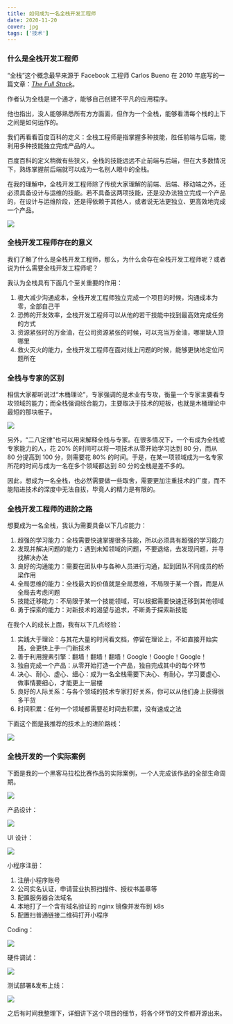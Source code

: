```yaml
---
title: 如何成为一名全栈开发工程师
date: 2020-11-20
cover: jpg
tags: ['技术']
---
```


### 什么是全栈开发工程师

“全栈”这个概念最早来源于 Facebook 工程师 Carlos Bueno 在 2010 年底写的一篇文章：[*The Full Stack*](http://carlos.bueno.org/2010/11/full-stack.html)。

作者认为全栈是一个通才，能够自己创建不平凡的应用程序。

他也指出，没人能够熟悉所有方方面面，但作为一个全栈，能够看清每个栈的上下之间是如何运作的。

我们再看看百度百科的定义：全栈工程师是指掌握多种技能，胜任前端与后端，能利用多种技能独立完成产品的人。

百度百科的定义稍微有些狭义，全栈的技能远远不止前端与后端，但在大多数情况下，熟练掌握前后端就可以成为一名别人眼中的全栈。

在我的理解中，全栈开发工程师除了传统大家理解的前端、后端、移动端之外，还必须具备设计与运维的技能。若不具备这两项技能，还是没办法独立完成一个产品的，在设计与运维阶段，还是得依赖于其他人，或者说无法更独立、更高效地完成一个产品。

![](/images/posts/how-to-become-a-fullstack-developer-01.png)

### 全栈开发工程师存在的意义

我们了解了什么是全栈开发工程师，那么，为什么会存在全栈开发工程师呢？或者说为什么需要全栈开发工程师呢？

我认为全栈具有下面几个至关重要的作用：

1. 极大减少沟通成本，全栈开发工程师独立完成一个项目的时候，沟通成本为零，全部自己干
2. 恐怖的开发效率，全栈开发工程师可以从他的若干技能中找到最高效完成任务的方式
3. 资源紧张时的万金油，在公司资源紧张的时候，可以充当万金油，哪里缺人顶哪里
4. 救火灭火的能力，全栈开发工程师在面对线上问题的时候，能够更快地定位问题所在

### 全栈与专家的区别

相信大家都听说过“木桶理论”，专家强调的是术业有专攻，衡量一个专家主要看专攻领域的能力；而全栈强调综合能力，主要取决于技术的短板，也就是木桶理论中最短的那块板子。

![](/images/posts/how-to-become-a-fullstack-developer-02.png)

另外，“二八定律”也可以用来解释全栈与专家。在很多情况下，一个有成为全栈或专家能力的人，花 20% 的时间可以将一项技术从零开始学习达到 80 分，而从 80 分提高到 100 分，则需要花 80% 的时间。于是，在某一项领域成为一名专家所花的时间与成为一名在多个领域都达到 80 分的全栈是差不多的。

因此，想成为一名全栈，也必然需要做一些取舍，需要更加注重技术的广度，而不能陷进技术的深度中无法自拔，毕竟人的精力是有限的。

### 全栈开发工程师的进阶之路

想要成为一名全栈，我认为需要具备以下几点能力：

1. 超强的学习能力：全栈需要快速掌握很多技能，所以必须具有超强的学习能力
2. 发现并解决问题的能力：遇到未知领域的问题，不要退缩，去发现问题，并寻找解决办法
3. 良好的沟通能力：需要在团队中与各种人员进行沟通，起到团队不同成员的桥梁作用
4. 全局思维的能力：全栈最大的价值就是全局思维，不局限于某一个面，而是从全局去考虑问题
5. 技能迁移能力：不局限于某一个技能领域，可以根据需要快速迁移到其他领域
6. 勇于探索的能力：对新技术的渴望与追求，不断勇于探索新技能

在我个人的成长上面，我有以下几点经验：

1. 实践大于理论：与其花大量的时间看文档，停留在理论上，不如直接开始实践，会更快上手一门新技术
2. 善于利用搜素引擎：翻墙！翻墙！翻墙！Google！Google！Google！
3. 独自完成一个产品：从零开始打造一个产品，独自完成其中的每个环节
4. 决心、耐心、虚心、细心：成为一名全栈需要下决心、有耐心，学习要虚心、做事情要细心，才能更上一层楼
5. 良好的人际关系：与各个领域的技术专家打好关系，你可以从他们身上获得很多干货
6. 时间积累：任何一个领域都需要花时间去积累，没有速成之法

下面这个图是我推荐的技术上的进阶路线：

![](/images/posts/how-to-become-a-fullstack-developer-03.png)

### 全栈开发的一个实际案例

下面是我的一个黑客马拉松比赛作品的实际案例，一个人完成该作品的全部生命周期。

![](/images/posts/how-to-become-a-fullstack-developer-04.jpg)

产品设计：

![](/images/posts/how-to-become-a-fullstack-developer-05.png)

UI 设计：

![](/images/posts/how-to-become-a-fullstack-developer-06.png)

小程序注册：

1. 注册小程序账号
2. 公司实名认证，申请营业执照扫描件、授权书盖章等
3. 配置服务器合法域名
4. 本地打了一个含有域名验证的 nginx 镜像并发布到 k8s
5. 配置扫普通链接二维码打开小程序

Coding：

![](/images/posts/how-to-become-a-fullstack-developer-07.png)

硬件调试：

![](/images/posts/how-to-become-a-fullstack-developer-08.jpg)

测试部署&发布上线：

![](/images/posts/how-to-become-a-fullstack-developer-09.png)

之后有时间我整理下，详细讲下这个项目的细节，将各个环节的文件都开源出来。
